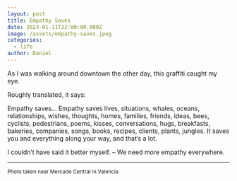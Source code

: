 ```yaml
---
layout: post
title: Empathy Saves
date: 2023-01-11T22:00:00.000Z
image: /assets/empathy-saves.jpeg
categories:
  - life
author: Daniel
---
```


As I was walking around downtown the other day, this graffiti caught my eye.

Roughly translated, it says:

<!--more-->
Empathy saves…
Empathy saves lives, situations, whales, oceans, relationships, wishes, thoughts, homes, families, friends, ideas, bees, cyclists, pedestrians, poems, kisses, conversations, hugs, breakfasts, bakeries, companies, songs, books, recipes, clients, plants, jungles. It saves you and everything along your way, and that’s a lot. 

I couldn’t have said it better myself. – We need more empathy everywhere.

---
<sup>Photo taken near Mercado Central in Valencia</sup>
  